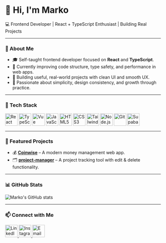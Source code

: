 # 👋 Hi, I'm Marko  
💻 Frontend Developer | React + TypeScript Enthusiast | Building Real Projects

---

### 🚀 About Me
- 🎓 Self-taught frontend developer focused on **React** and **TypeScript**.  
- 🧠 Currently improving code structure, type safety, and performance in web apps.  
- 🔨 Building useful, real-world projects with clean UI and smooth UX.  
- 🌱 Passionate about simplicity, design consistency, and growth through practice.  

---

### 🧰 Tech Stack
<p>
  <img src="https://cdn.jsdelivr.net/gh/devicons/devicon/icons/react/react-original.svg" width="40" height="40" alt="React" />
  <img src="https://cdn.jsdelivr.net/gh/devicons/devicon/icons/typescript/typescript-original.svg" width="40" height="40" alt="TypeScript" />
  <img src="https://cdn.jsdelivr.net/gh/devicons/devicon/icons/vuejs/vuejs-original.svg" width="40" height="40" alt="Vue" />
  <img src="https://cdn.jsdelivr.net/gh/devicons/devicon/icons/javascript/javascript-original.svg" width="40" height="40" alt="JavaScript" />
  <img src="https://cdn.jsdelivr.net/gh/devicons/devicon/icons/html5/html5-original.svg" width="40" height="40" alt="HTML5" />
  <img src="https://cdn.jsdelivr.net/gh/devicons/devicon/icons/css3/css3-original.svg" width="40" height="40" alt="CSS3" />
  <img src="https://www.svgrepo.com/show/374118/tailwind.svg" width="40" height="40" alt="TailwindCSS" />
  <img src="https://cdn.jsdelivr.net/gh/devicons/devicon/icons/nodejs/nodejs-original.svg" width="40" height="40" alt="Node.js" />
  <img src="https://cdn.jsdelivr.net/gh/devicons/devicon/icons/git/git-original.svg" width="40" height="40" alt="Git" />
  <img src="https://cdn.jsdelivr.net/gh/supabase/supabase@main/web/static/supabase-logo-icon.svg" width="40" height="40" alt="Supabase" />
</p>

---

### 🌟 Featured Projects
- 💰 [**Coinwise**](https://github.com/markomoev/coinwise) – A modern money management web app.  
- 🗂️ [**project-manager**](https://github.com/markomoev/project-manager) – A project tracking tool with edit & delete functionality.  

---

### 📊 GitHub Stats
![Marko's GitHub stats](https://github-readme-stats.vercel.app/api?username=markomoev&show_icons=true&theme=radical&hide_rank=true&include_all_commits=true&custom_title=Total%20Commits%3A%20119)

---

### 📫 Connect with Me
<p align="left">
  <a href="https://www.linkedin.com/in/your-linkedin" target="_blank">
    <img src="https://cdn.jsdelivr.net/gh/devicons/devicon/icons/linkedin/linkedin-original.svg" width="40" height="40" alt="LinkedIn" />
  </a>
  <a href="https://www.instagram.com/your-instagram" target="_blank">
    <img src="https://www.svgrepo.com/show/452229/instagram-1.svg" width="40" height="40" alt="Instagram" />
  </a>
  <a href="mailto:your-email@example.com">
    <img src="https://www.svgrepo.com/show/452213/gmail.svg" width="40" height="40" alt="Email" />
  </a>
</p>
